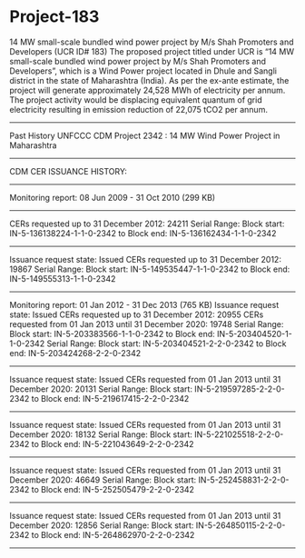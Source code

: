 # Project-183
14 MW small-scale bundled wind power project by M/s Shah Promoters and Developers (UCR ID# 183)
The proposed project titled under UCR is “14 MW small-scale bundled wind power project by M/s Shah Promoters and Developers”, which is a Wind Power project located in Dhule and Sangli district in the state of Maharashtra (India). As per the ex-ante estimate, the project will generate approximately 24,528 MWh of electricity per annum. The project activity would be displacing equivalent quantum of grid electricity resulting in emission reduction of 22,075 tCO2 per annum.
_______________
Past History
UNFCCC CDM Project 2342 : 14 MW Wind Power Project in Maharashtra
__________________
CDM CER ISSUANCE HISTORY:
________________________________
Monitoring report: 08 Jun 2009 - 31 Oct 2010 (299 KB)
______________________________
CERs requested up to 31 December 2012: 24211
Serial Range: Block start: IN-5-136138224-1-1-0-2342 to Block end: IN-5-136162434-1-1-0-2342
______________________________________
Issuance request state: Issued
CERs requested up to 31 December 2012: 19867
Serial Range: Block start: IN-5-149535447-1-1-0-2342 to Block end: IN-5-149555313-1-1-0-2342
__________________________________
Monitoring report: 01 Jan 2012 - 31 Dec 2013 (765 KB)
Issuance request state: Issued
CERs requested up to 31 December 2012: 20955
CERs requested from 01 Jan 2013 until 31 December 2020: 19748
Serial Range: Block start: IN-5-203383566-1-1-0-2342 to Block end: IN-5-203404520-1-1-0-2342
Serial Range: Block start: IN-5-203404521-2-2-0-2342 to Block end: IN-5-203424268-2-2-0-2342
______________________________
Issuance request state: Issued
CERs requested from 01 Jan 2013 until 31 December 2020: 20131
Serial Range: Block start: IN-5-219597285-2-2-0-2342 to Block end: IN-5-219617415-2-2-0-2342
_____________________________
Issuance request state: Issued
CERs requested from 01 Jan 2013 until 31 December 2020: 18132
Serial Range: Block start: IN-5-221025518-2-2-0-2342 to Block end: IN-5-221043649-2-2-0-2342
_________________________
Issuance request state: Issued
CERs requested from 01 Jan 2013 until 31 December 2020: 46649
Serial Range: Block start: IN-5-252458831-2-2-0-2342 to Block end: IN-5-252505479-2-2-0-2342
________________________
Issuance request state: Issued
CERs requested from 01 Jan 2013 until 31 December 2020: 12856
Serial Range: Block start: IN-5-264850115-2-2-0-2342 to Block end: IN-5-264862970-2-2-0-2342
________________________________
